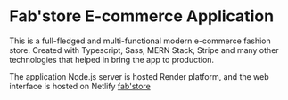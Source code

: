 # Fab'store E-commerce Application

This is a full-fledged and multi-functional modern e-commerce fashion store. Created with Typescript, Sass, MERN Stack, Stripe and many other technologies that helped in bring the app to production.

The application Node.js server is hosted Render platform, and the web interface is hosted on Netlify [fab'store](https://fabstore.netlify.app)
